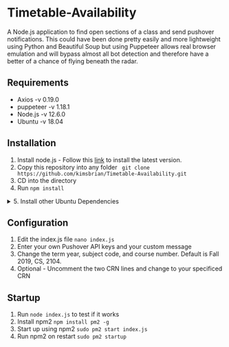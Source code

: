 # Timetable-Availability
A Node.js application to find open sections of a class and send pushover notifications. This could have been done pretty easily and more lightweight using Python and Beautiful Soup but using Puppeteer allows real browser emulation and will bypass almost all bot detection and therefore have a better of a chance of flying beneath the radar.
## Requirements
- Axios -v 0.19.0
- puppeteer -v 1.18.1
- Node.js -v 12.6.0
- Ubuntu -v 18.04

## Installation
1. Install node.js - Follow this [link](https://github.com/nodesource/distributions/blob/master/README.md) to install the latest version.
2. Copy this repository into any folder ` git clone https://github.com/kimsbrian/Timetable-Availability.git`
3. CD into the directory
4. Run `npm install`
<details>
  <summary>5. Install other Ubuntu Dependencies</summary>
  
```
gconf-service
libasound2
libatk1.0-0
libatk-bridge2.0-0
libc6
libcairo2
libcups2
libdbus-1-3
libexpat1
libfontconfig1
libgcc1
libgconf-2-4
libgdk-pixbuf2.0-0
libglib2.0-0
libgtk-3-0
libnspr4
libpango-1.0-0
libpangocairo-1.0-0
libstdc++6
libx11-6
libx11-xcb1
libxcb1
libxcomposite1
libxcursor1
libxdamage1
libxext6
libxfixes3
libxi6
libxrandr2
libxrender1
libxss1
libxtst6
ca-certificates
fonts-liberation
libappindicator1
libnss3
lsb-release
xdg-utils
wget
```
</details>

## Configuration
1. Edit the index.js file `nano index.js`
2. Enter your own Pushover API keys and your custom message
3. Change the term year, subject code, and course number. Default is Fall 2019, CS, 2104.
4. Optional - Uncomment the two CRN lines and change to your specificed CRN


## Startup

1. Run `node index.js` to test if it works
2. Install npm2 `npm install pm2 -g`
3. Start up using npm2 `sudo pm2 start index.js`
4. Run npm2 on restart `sudo pm2 startup`
